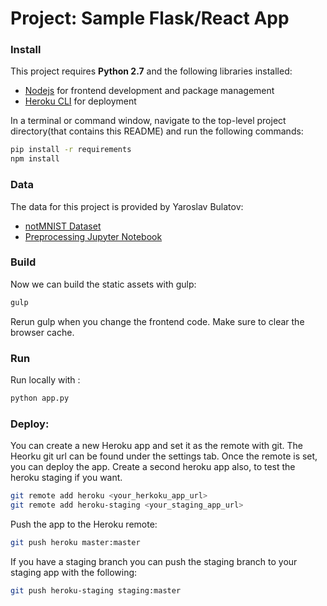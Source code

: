 # Project: Sample Flask/React App

### Install

This project requires **Python 2.7** and the following libraries installed:

- [Nodejs](https://nodejs.org/en/) for frontend development and package management
- [Heroku CLI](https://devcenter.heroku.com/articles/heroku-cli) for deployment

In a terminal or command window, navigate to the top-level project directory(that contains this README) and run the following commands:

```bash
pip install -r requirements
npm install
```  
### Data

The data for this project is provided by Yaroslav Bulatov:
- [notMNIST Dataset](http://yaroslavvb.blogspot.com/2011/09/notmnist-dataset.html)
- [Preprocessing Jupyter Notebook](https://github.com/cgkaczenski/TensorFlow-Examples/blob/master/1_notmnist.ipynb)

### Build 

Now we can build the static assets with gulp:

```bash
gulp
```  

Rerun gulp when you change the frontend code. Make sure to clear the browser cache.

### Run

Run locally with :

```bash
python app.py
``` 

### Deploy:

You can create a new Heroku app and set it as the remote with git.
The Heorku git url can be found under the settings tab.
Once the remote is set, you can deploy the app.
Create a second heroku app also, to test the heroku staging if you want.

```bash
git remote add heroku <your_herkoku_app_url>
git remote add heroku-staging <your_staging_app_url>
``` 

Push the app to the Heroku remote:

```bash
git push heroku master:master
``` 

If you have a staging branch you can push the staging branch to your staging 
app with the following:

```bash
git push heroku-staging staging:master
``` 


